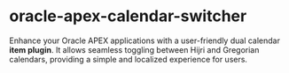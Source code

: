 # oracle-apex-calendar-switcher
Enhance your Oracle APEX applications with a user-friendly dual calendar **item plugin**. It allows seamless toggling between Hijri and Gregorian calendars, providing a simple and localized experience for users.
